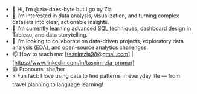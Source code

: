 - 👋 Hi, I’m @zia-does-byte but I go by Zia
- 👀 I’m interested in data analysis, visualization, and turning complex datasets into clear, actionable insights.
- 🌱 I’m currently learning advanced SQL techniques, dashboard design in Tableau, and data storytelling.
- 💞️ I’m looking to collaborate on data-driven projects, exploratory data analysis (EDA), and open-source analytics challenges.
- 📫 How to reach me: [tasnimzia98@gmail.com] | [https://www.linkedin.com/in/tasnim-zia-proma/]
- 😄 Pronouns: she/her
- ⚡ Fun fact: I love using data to find patterns in everyday life — from travel planning to language learning!
